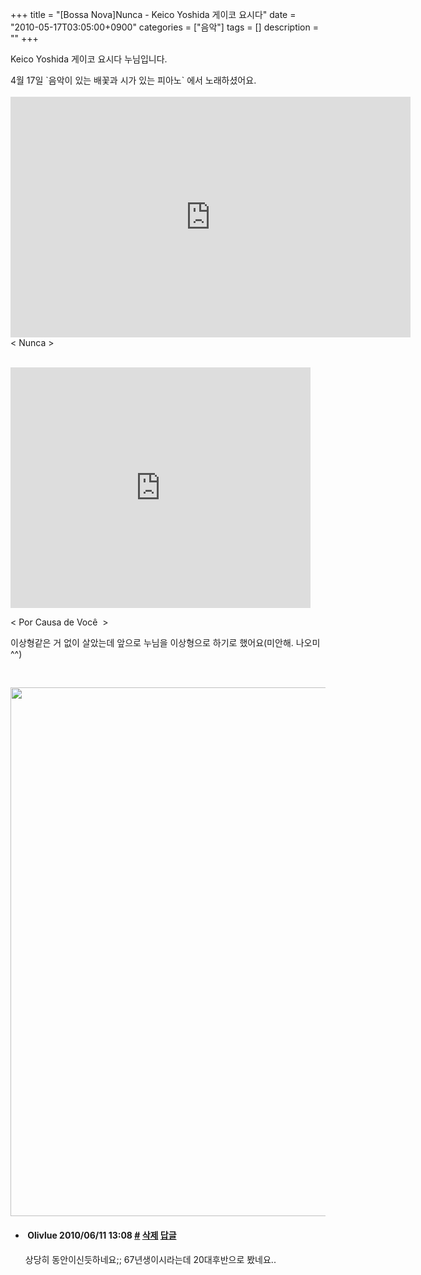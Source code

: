 +++
title = "[Bossa Nova]Nunca - Keico Yoshida 게이코 요시다"
date = "2010-05-17T03:05:00+0900"
categories = ["음악"]
tags = []
description = ""
+++
<span class="copyright_entry" style="display:block;" title="[Bossa Nova]Nunca - Keico Yoshida 게이코 요시다 @@**@@http://shed.egloos.com/3281405"></span>
<p>Keico Yoshida 게이코 요시다 누님입니다.<br></p>
<p>4월 17일 `음악이 있는 배꽃과 시가 있는 피아노` 에서 노래하셨어요.<br><br><embed src="http://www.youtube.com/v/J_EW4YgTZ9w&amp;hl=ko_KR&amp;fs=1&amp;" width="640" height="385" type="application/x-shockwave-flash" allowfullscreen="true" allowscriptaccess="always"> <br>&lt; Nunca &gt;</p>
<p><br><embed src="http://www.youtube.com/v/O_fL_Bjn_jA&amp;hl=ko_KR&amp;fs=1&amp;" width="480" height="385" type="application/x-shockwave-flash" allowfullscreen="true" allowscriptaccess="always"></p>
<p>&lt; Por Causa de Você&nbsp; &gt;<br></p>
<p>이상형같은 거 없이 살았는데 앞으로 누님을 이상형으로 하기로 했어요(미안해. 나오미 ^^)</p>
<p><br></p>
<p><img border="0" onmouseover="this.style.cursor='pointer'" alt="" src="/attachment/3281405_1.jpg" width="600" height="846.486486486" onclick="Control.Modal.openDialog(this, event, 'http://pds23.egloos.com/pds/201109/29/82/a0003782_4e847862684e4.jpg', 740, 1044);"></p> 
<!--
       <rdf:RDF xmlns:rdf="http://www.w3.org/1999/02/22-rdf-syntax-ns#"
		    xmlns:dc="http://purl.org/dc/elements/1.1/"
		    xmlns:trackback="http://madskills.com/public/xml/rss/module/trackback/">
       <rdf:Description
	        rdf:about="http://shed.egloos.com/3281405"
	        dc:identifier="http://shed.egloos.com/3281405"
	        dc:title="[Bossa Nova]Nunca - Keico Yoshida 게이코 요시다 "
	        trackback:ping="http://shed.egloos.com/tb/3281405"/>
       </rdf:RDF>
       -->

<ul><li class="comment_item"> <h4 class="comment_writer_info"> <span class="comment_gravatar"><img src="http://md.egloos.com/img/eg/profile_anonymous.jpg" alt=""></span> <span class="comment_writer">Olivlue</span> <span class="comment_datetime" title="2010/06/11 13:08">2010/06/11 13:08</span> <span class="comment_link"><a name="7761928" href="http://shed.egloos.com/3281405#7761928" title="#">#</a> </span> <span class="comment_admin"> <a href="#" onclick="delComment_view('a0003782','3281405','7761928','','','0'); return false;">삭제</a> <a href="javascript:;" onclick="replyComment('replyform3281405','3281405','7761928',5,'','http://', '', 'http://shed.egloos.com/3281405#cmt','','0'); return false;" title="답글">답글</a> </span> <span class="comment_security"></span> </h4>
 <div id="comment_7761928">
  상당히 동안이신듯하네요;; 67년생이시라는데 20대후반으로 봤네요..
 </div> 
 <div id="reply3281405_7761928" class="comment_write reply_write" style="display:none;"></div> </li></ul>